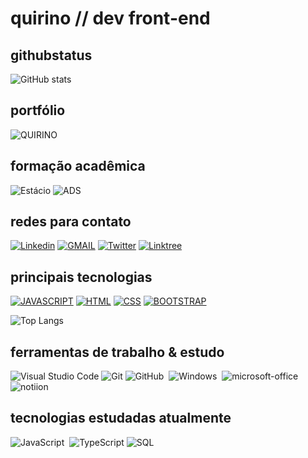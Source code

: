 # quirino // dev front-end 
## githubstatus

![GitHub stats](https://github-readme-stats.vercel.app/api?username=ojonatasquirino&show_icons=true&theme=dark)

## portfólio

![QUIRINO](https://img.shields.io/badge/em%20construção-%20portfólio-000000?style=for-the-badge&logo=About.quirino&logoColor=white)

## formação acadêmica

![Estácio](https://img.shields.io/badge/faculdade-estacio-blue?style=for-the-badge&logo=estacio&logoColor=blue)
![ADS](https://img.shields.io/badge/ADS-4ºsemestre-transparent?style=for-the-badge&logo=estacio&logoColor=blue)


## redes para contato

[![Linkedin](https://img.shields.io/badge/LinkedIn-0077B5?style=for-the-badge&logo=linkedin&logoColor=white)](https://www.linkedin.com/in/jonatasquirino/)
[![GMAIL](https://img.shields.io/badge/Gmail-D14836?style=for-the-badge&logo=gmail&logoColor=white)](mailto:quirinoj02@gmail.com)
[![Twitter](https://img.shields.io/badge/Twitter-1DA1F2?style=for-the-badge&logo=twitter&logoColor=white)](https://twitter.com/ojonatasquirino)
[![Linktree](https://img.shields.io/badge/linktree-39E09B?style=for-the-badge&logo=linktree&logoColor=white)](https://linktr.ee/ojonatasquirino)

 ## principais tecnologias


[![JAVASCRIPT](https://img.shields.io/badge/JavaScript-F7DF1E?style=for-the-badge&logo=javascript&logoColor=black)]()
[![HTML](https://img.shields.io/badge/HTML5-E34F26?style=for-the-badge&logo=html5&logoColor=white)]()
[![CSS](https://img.shields.io/badge/CSS3-1572B6?style=for-the-badge&logo=css3&logoColor=white)]()
[![BOOTSTRAP](https://img.shields.io/badge/Bootstrap-563D7C?style=for-the-badge&logo=bootstrap&logoColor=white)]()

![Top Langs](https://github-readme-stats.vercel.app/api/top-langs/?username=ojonatasquirino&hide_progress=trueicons=true&theme=dark)


## ferramentas de trabalho & estudo

![Visual Studio Code](https://img.shields.io/badge/-Visual%20Studio%20Code-0D1117?style=for-the-badge&logo=visual-studio-code&logoColor=007ACC&labelColor=0D1117)
![Git](https://img.shields.io/badge/-Git-0D1117?style=for-the-badge&logo=git&labelColor=0D1117)
![GitHub](https://img.shields.io/badge/-GitHub-0D1117?style=for-the-badge&logo=github&labelColor=0D1117)&nbsp;
![Windows](https://img.shields.io/badge/-Windows-0D1117?style=for-the-badge&logo=windows&labelColor=0D1117)&nbsp;
![microsoft-office](https://img.shields.io/badge/-microsoft_office-0D1117?style=for-the-badge&logo=microsoft-office&labelColor=0D1117)&nbsp;
![notiion](https://img.shields.io/badge/Notion-0D1117?style=for-the-badge&logo=notion&logoColor=white)



  
## tecnologias estudadas atualmente
![JavaScript](https://img.shields.io/badge/-JavaScript-0D1117?style=for-the-badge&logo=javascript&labelColor=0D1117&textColor=0D1117)&nbsp;
![TypeScript](https://img.shields.io/badge/TypeScript-0D1117?style=for-the-badge&logo=typescript&logoColor=white)
![SQL](https://img.shields.io/badge/PostgreSQL-0D1117?style=for-the-badge&logo=postgresql&logoColor=white)







